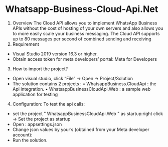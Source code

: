 # Whatsapp-Business-Cloud-Api.Net

1. Overview
The Cloud API allows you to implement WhatsApp Business APIs without the 
cost of hosting of your own servers and also allows you to more easily scale your 
business messaging. The Cloud API supports up to 80 messages per second of 
combined sending and receiving
2. Requirement
- Visual Studio 2019 version 16.3 or higher.
- Obtain access token for meta developers’ portal: Meta for Developers
3. How to import the project?
- Open visual studio, click “File” → Open → Project/Solution
- The solution contains 2 projects : 
• WhatsappBusiness.CloudApi : the Api integration.
• WhatsappBusinessCloudApi.Web : a sample web application for testing

4. Configuration:
To test the api calls:
- set the project " WhatsappBusinessCloudApi.Web " as startup:right click → Set 
the project as startup
- Open : appsettings.json
- Change json values by your’s.(obtained from your Meta developer account):
- Run the solution.
